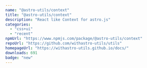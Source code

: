 ```yaml
---
name: "@astro-utils/context"
title: "@astro-utils/context"
description: "React like Context for astro.js"
categories:
  - "css+ui"
  - "recent"
npmUrl: "https://www.npmjs.com/package/@astro-utils/context"
repoUrl: "https://github.com/withastro-utils/utils"
homepageUrl: "https://withastro-utils.github.io/docs/"
downloads: 691
badge: "new"
---
```


